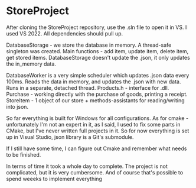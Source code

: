 # StoreProject

After cloning the StoreProject repository, use the .sln file to open it in VS. I used VS 2022. All dependencies should pull up.

DatabaseStorage - we store the database in memory. A thread-safe singleton was created. Main functions - add item, update item, delete item, get stored items. DatabaseStorage doesn't update the .json, it only updates the in_memory data.

DatabaseWorker is a very simple scheduler which updates .json data every 100ms. Reads the data in memory, and updates the .json with new data. Runs in a separate, detached thread. Products.h - interface for .dll. Purchase - working directly with the purchase of goods, printing a receipt. StoreItem - 1 object of our store + methods-assistants for reading/writing into json.

So far everything is built for Windows for all configurations. As for cmake - unfortunately I'm not an expert in it, as I said, I used to fix some parts in CMake, but I've never written full projects in it. So for now everything is set up in Visual Studio, json library is a Git's submodule.

If I still have some time, I can figure out Cmake and remember what needs to be finished.

In terms of time it took a whole day to complete. The project is not complicated, but it is very cumbersome. And of course that's possible to spend weeeks to implement everything
